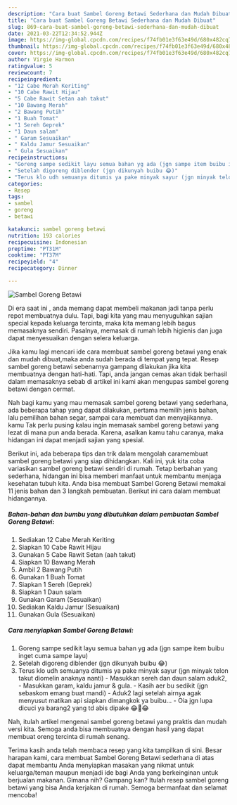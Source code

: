 ```yaml
---
description: "Cara buat Sambel Goreng Betawi Sederhana dan Mudah Dibuat"
title: "Cara buat Sambel Goreng Betawi Sederhana dan Mudah Dibuat"
slug: 869-cara-buat-sambel-goreng-betawi-sederhana-dan-mudah-dibuat
date: 2021-03-22T12:34:52.944Z
image: https://img-global.cpcdn.com/recipes/f74fb01e3f63e49d/680x482cq70/sambel-goreng-betawi-foto-resep-utama.jpg
thumbnail: https://img-global.cpcdn.com/recipes/f74fb01e3f63e49d/680x482cq70/sambel-goreng-betawi-foto-resep-utama.jpg
cover: https://img-global.cpcdn.com/recipes/f74fb01e3f63e49d/680x482cq70/sambel-goreng-betawi-foto-resep-utama.jpg
author: Virgie Harmon
ratingvalue: 5
reviewcount: 7
recipeingredient:
- "12 Cabe Merah Keriting"
- "10 Cabe Rawit Hijau"
- "5 Cabe Rawit Setan aah takut"
- "10 Bawang Merah"
- "2 Bawang Putih"
- "1 Buah Tomat"
- "1 Sereh Geprek"
- "1 Daun salam"
- " Garam Sesuaikan"
- " Kaldu Jamur Sesuaikan"
- " Gula Sesuaikan"
recipeinstructions:
- "Goreng sampe sedikit layu semua bahan yg ada (jgn sampe item buibu inget cuma sampe layu)"
- "Setelah digoreng diblender (jgn dikunyah buibu 😂)"
- "Terus klo udh semuanya ditumis ya pake minyak sayur (jgn minyak telon takut diomelin anaknya nanti)  Masukkan sereh dan daun salam aduk2, Masukkan garam, kaldu jamur &amp; gula. Kasih aer bu sedikit (jgn sebaskom emang buat mandi) Aduk2 lagi setelah airnya agak menyusut matikan api siapkan dimangkok ya buibu... Oia jgn lupa dicuci ya barang2 yang td abis dipake 😂🤣😂"
categories:
- Resep
tags:
- sambel
- goreng
- betawi

katakunci: sambel goreng betawi 
nutrition: 193 calories
recipecuisine: Indonesian
preptime: "PT31M"
cooktime: "PT37M"
recipeyield: "4"
recipecategory: Dinner

---
```



![Sambel Goreng Betawi](https://img-global.cpcdn.com/recipes/f74fb01e3f63e49d/680x482cq70/sambel-goreng-betawi-foto-resep-utama.jpg)

Di era  saat ini , anda memang dapat membeli makanan jadi tanpa perlu repot membuatnya dulu. Tapi, bagi kita yang mau menyuguhkan sajian special kepada keluarga tercinta, maka kita memang lebih bagus memasaknya sendiri. Pasalnya, memasak di rumah lebih higienis dan juga dapat menyesuaikan dengan selera keluarga.

Jika kamu lagi mencari ide cara membuat sambel goreng betawi yang enak dan mudah dibuat,maka anda sudah berada di tempat yang tepat. Resep sambel goreng betawi  sebenarnya gampang dilakukan jika kita membuatnya dengan hati-hati. Tapi, anda jangan cemas akan tidak berhasil dalam memasaknya 
sebab di artikel ini kami akan mengupas sambel goreng betawi dengan cermat.  



Nah bagi kamu yang mau memasak sambel goreng betawi yang sederhana, ada beberapa tahap yang dapat dilakukan, pertama memilih jenis bahan, lalu pemilihan bahan segar, sampai cara membuat dan menyajikannya. kamu Tak perlu pusing kalau ingin memasak sambel goreng betawi yang lezat di mana pun anda berada. Karena, asalkan kamu  tahu caranya, maka hidangan ini dapat menjadi sajian yang spesial.

Berikut ini, ada beberapa tips dan trik dalam mengolah caramembuat sambel goreng betawi yang siap dihidangkan. Kali ini, yuk kita coba variasikan sambel goreng betawi sendiri di rumah. Tetap berbahan yang sederhana, hidangan ini bisa memberi manfaat untuk membantu menjaga kesehatan tubuh kita. Anda bisa membuat Sambel Goreng Betawi memakai 11 jenis bahan dan 3 langkah pembuatan. Berikut ini cara dalam membuat hidangannya.

<!--inarticleads1-->

##### Bahan-bahan dan bumbu yang dibutuhkan dalam pembuatan Sambel Goreng Betawi:

1. Sediakan 12 Cabe Merah Keriting
1. Siapkan 10 Cabe Rawit Hijau
1. Gunakan 5 Cabe Rawit Setan (aah takut)
1. Siapkan 10 Bawang Merah
1. Ambil 2 Bawang Putih
1. Gunakan 1 Buah Tomat
1. Siapkan 1 Sereh (Geprek)
1. Siapkan 1 Daun salam
1. Gunakan  Garam (Sesuaikan)
1. Sediakan  Kaldu Jamur (Sesuaikan)
1. Gunakan  Gula (Sesuaikan)




<!--inarticleads2-->

##### Cara menyiapkan Sambel Goreng Betawi:

1. Goreng sampe sedikit layu semua bahan yg ada (jgn sampe item buibu inget cuma sampe layu)
1. Setelah digoreng diblender (jgn dikunyah buibu 😂)
1. Terus klo udh semuanya ditumis ya pake minyak sayur (jgn minyak telon takut diomelin anaknya nanti)  - Masukkan sereh dan daun salam aduk2, - Masukkan garam, kaldu jamur &amp; gula. - Kasih aer bu sedikit (jgn sebaskom emang buat mandi) - Aduk2 lagi setelah airnya agak menyusut matikan api siapkan dimangkok ya buibu... - Oia jgn lupa dicuci ya barang2 yang td abis dipake 😂🤣😂




Nah, itulah artikel mengenai  sambel goreng betawi  yang praktis dan mudah versi kita. Semoga anda bisa membuatnya dengan hasil yang dapat membuat oreng tercinta di rumah senang. 

Terima kasih anda telah membaca resep yang kita tampilkan di sini. Besar harapan kami, cara membuat  Sambel Goreng Betawi sederhana di atas dapat membantu Anda menyiapkan masakan yang nikmat untuk keluarga/teman maupun menjadi ide bagi Anda yang berkeinginan untuk berjualan makanan. Gimana nih? Gampang kan? Itulah resep sambel goreng betawi yang bisa Anda kerjakan di rumah. Semoga bermanfaat dan selamat mencoba!

